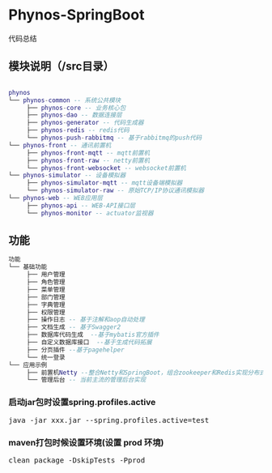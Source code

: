 # Phynos-SpringBoot
代码总结

## 模块说明（/src目录）
```lua

phynos
└── phynos-common -- 系统公共模块  
     ├── phynos-core -- 业务核心包  
     ├── phynos-dao -- 数据连接层  
     ├── phynos-generator -- 代码生成器  
     ├── phynos-redis -- redis代码  
     └── phynos-push-rabbitmq -- 基于rabbitmq的push代码        
└── phynos-front -- 通讯前置机  
     ├── phynos-front-mqtt -- mqtt前置机  
     ├── phynos-front-raw -- netty前置机  
     └── phynos-front-websocket -- websocket前置机  
└── phynos-simulator -- 设备模拟器 
     ├── phynos-simulator-mqtt -- mqtt设备端模拟器  
     └── phynos-simulator-raw -- 原始TCP/IP协议通讯模拟器  
└── phynos-web -- WEB应用层 
     ├── phynos-api -- WEB-API接口层  
     └── phynos-monitor -- actuator监视器  

```

## 功能
```lua
功能
└── 基础功能  
     ├── 用户管理  
     ├── 角色管理  
     ├── 菜单管理  
     ├── 部门管理  
     ├── 字典管理  
     ├── 权限管理  
     ├── 操作日志 -- 基于注解和aop自动处理  
     ├── 文档生成 -- 基于Swagger2  
     ├── 数据库代码生成  --基于mybatis官方插件  
     ├── 自定义数据库接口  --基于生成代码拓展  
     ├── 分页插件 --基于pagehelper  
     └── 统一登录  
└── 应用示例  
     ├── 前置机Netty --整合Netty和SpringBoot，组合zookeeper和Redis实现分布式集群  
     └── 管理后台 -- 当前主流的管理后台实现  

```


### 启动jar包时设置spring.profiles.active
<pre>
java -jar xxx.jar --spring.profiles.active=test
</pre>
### maven打包时候设置环境(设置 prod 环境)
<pre>
clean package -DskipTests -Pprod
</pre>